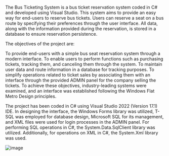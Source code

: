 The Bus Ticketing System is a bus ticket reservation system coded in C# and developed using Visual Studio. This system aims to provide an easy way for end-users to reserve bus tickets. Users can reserve a seat on a bus route by specifying their preferences through the user interface. All data, along with the information provided during the reservation, is stored in a database to ensure reservation persistence.

The objectives of the project are:

To provide end-users with a simple bus seat reservation system through a modern interface.
To enable users to perform functions such as purchasing tickets, tracking them, and canceling them through the system.
To maintain user data and route information in a database for tracking purposes.
To simplify operations related to ticket sales by associating them with an interface through the provided ADMIN panel for the company selling the tickets.
To achieve these objectives, industry-leading systems were examined, and an interface was established following the Windows Flat Metro Design principles.


The project has been coded in C# using Visual Studio 2022 (Version 17.1) IDE.
In designing the interface, the Windows Forms library was utilized, T-SQL was employed for database design, Microsoft SQL for its management, and XML files were used for login processes in the ADMIN panel.
For performing SQL operations in C#, the System.Data.SqlClient library was utilized. Additionally, for operations on XML in C#, the System.Xml library was used.

![image](https://github.com/artfulracoon/Otobus_Biletleme_Sistemi/assets/45047039/4d13f43c-add1-455f-8af1-6395a22ee69d)
